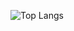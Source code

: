 ![Top Langs](https://github-readme-stats.vercel.app/api/top-langs/?username=tomasmark79&hide_progress=true)
